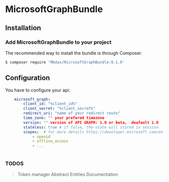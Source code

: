 # MicrosoftGraphBundle

## Installation


### Add MicrosoftGraphBundle to your project

The recommended way to install the bundle is through Composer.

```bash
$ composer require 'Mbdax/MicrosoftGraphBundle:0.1.0'
```



## Configuration 

You have to configure your api:
``` yml
    microsoft_graph:
        client_id: "%client_id%"
        client_secret: "%client_secret%"
        redirect_uri: "name of your redirect route"
        time_zone: "" your prefered timezone
        version: "" version of API GRAPH: 1.0 or beta,  deafault 1.0
        stateless: true # if false, the state will stored in session
        scopes:  # for more details https://developer.microsoft.com/en-us/graph/docs/authorization/permission_scopes
            - openid
            - offline_access
            - ...
            
```


### TODOS
> Token manager
> Abstract Entities
> Documentation